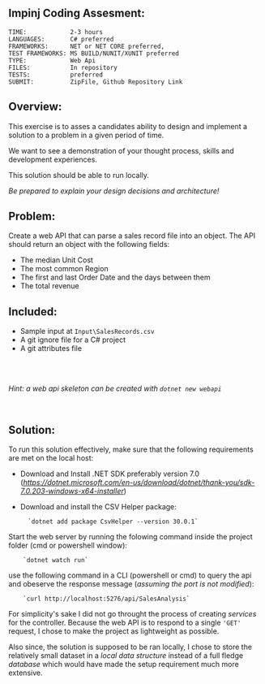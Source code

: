 ## Impinj Coding Assesment:

```
TIME:            2-3 hours
LANGUAGES:       C# preferred
FRAMEWORKS:      NET or NET CORE preferred,
TEST FRAMEWORKS: MS BUILD/NUNIT/XUNIT preferred
TYPE:            Web Api
FILES:           In repository
TESTS:           preferred
SUBMIT:          ZipFile, Github Repository Link
```

## Overview:
This exercise is to asses a candidates ability to design and implement a solution to a problem in a given period of time.

We want to see a demonstration of your thought process, skills and development experiences.

This solution should be able to run locally.

_Be prepared to explain your design decisions and architecture!_


## Problem:
Create a web API that can parse a sales record file into an object. The API should return an object with the following fields:
* The median Unit Cost
* The most common Region
* The first and last Order Date and the days between them
* The total revenue


## Included:
* Sample input at `Input\SalesRecords.csv`
* A git ignore file for a C# project
* A git attributes file

<br></br>

_Hint: a web api skeleton can be created with `dotnet new webapi`_

<be></br>

## Solution:
To run this solution effectively, make sure that the following requirements are met on the local host:
* Download and Install .NET SDK preferably version 7.0 (_https://dotnet.microsoft.com/en-us/download/dotnet/thank-you/sdk-7.0.203-windows-x64-installer_)
* Download and install the CSV Helper package:

        `dotnet add package CsvHelper --version 30.0.1`

Start the web server by running the folowing command inside the project folder (cmd or powershell window):

        `dotnet watch run`

use the following command in a CLI (powershell or cmd) to query the api and obeserve the response message (_assuming the port is not modified_):

        `curl http://localhost:5276/api/SalesAnalysis`


For simplicity's sake I did not go throught the process of creating _services_ for the controller. Because the web API is to respond to a single `'GET'` request, I chose to make the project as lightweight as possible. 

Also since, the solution is supposed to be ran locally, I chose to store the relatively small dataset in a _local data structure_ instead of a full fledge _database_ which would have made the setup requirement much more extensive.

